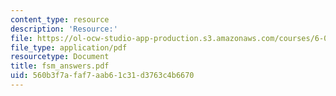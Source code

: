 ```yaml
---
content_type: resource
description: 'Resource:'
file: https://ol-ocw-studio-app-production.s3.amazonaws.com/courses/6-004-computation-structures-spring-2017/560b3f7afaf7aab61c31d3763c4b6670_fsm_answers.pdf
file_type: application/pdf
resourcetype: Document
title: fsm_answers.pdf
uid: 560b3f7a-faf7-aab6-1c31-d3763c4b6670
---
```


